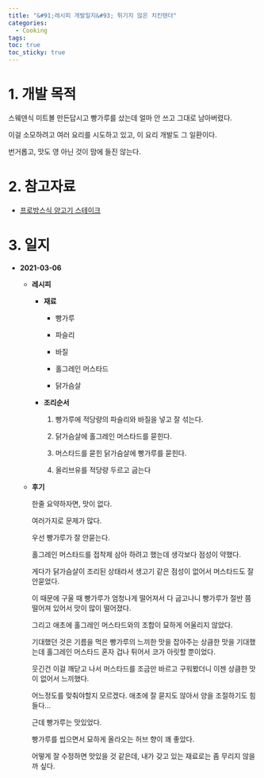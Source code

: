 ```yaml
---
title: "&#91;레시피 개발일지&#93; 튀기지 않은 치킨텐더"
categories:
  - Cooking
tags:
toc: true
toc_sticky: true
---
```


# 1. 개발 목적

스웨덴식 미트볼 만든답시고 빵가루를 샀는데 얼마 안 쓰고 그대로 남아버렸다.

이걸 소모하려고 여러 요리를 시도하고 있고, 이 요리 개발도 그 일환이다.

번거롭고, 맛도 영 아닌 것이 맘에 들진 않는다.

# 2. 참고자료

- [프로방스식 양고기 스테이크](https://youtu.be/N9IO9Tt94aE)

# 3. 일지

- **2021-03-06**
  
  - **레시피** 
  
    - **재료**
  
      - 빵가루

      - 파슬리

      - 바질

      - 홀그레인 머스타드 
      
      - 닭가슴살

    - **조리순서**
  
      1. 빵가루에 적당량의 파슬리와 바질을 넣고 잘 섞는다.
      
      2. 닭가슴살에 홀그레인 머스타드를 묻힌다.
      
      3. 머스타드를 묻힌 닭가슴살에 빵가루를 묻힌다.
      
      4. 올리브유를 적당량 두르고 굽는다 

  - **후기**
  
    한줄 요약하자면, 맛이 없다.

    여러가지로 문제가 많다.

    우선 빵가루가 잘 안묻는다.

    홀그레인 머스타드를 접착제 삼아 하려고 했는데 생각보다 점성이 약했다.

    게다가 닭가슴살이 조리된 상태라서 생고기 같은 점성이 없어서 머스타드도 잘 안묻었다.

    이 때문에 구울 때 빵가루가 엄청나게 떨어져서 다 굽고나니 빵가루가 절반 쯤 떨어져 있어서 맛이 많이 떨어졌다.

    그리고 애초에 홀그레인 머스타드와의 조합이 묘하게 어울리지 않았다.

    기대했던 것은 기름을 먹은 빵가루의 느끼한 맛을 잡아주는 상큼한 맛을 기대했는데 홀그레인 머스타드 혼자 겁나 튀어서 코가 아릿할 뿐이었다.

    웃긴건 이걸 깨닫고 나서 머스타드를 조금만 바르고 구워봤더니 이젠 상큼한 맛이 없어서 느끼했다.

    어느정도를 맞춰야할지 모르겠다. 애초에 잘 묻지도 않아서 양을 조절하기도 힘들다...

    근데 빵가루는 맛있었다. 

    빵가루를 씹으면서 묘하게 올라오는 허브 향이 꽤 좋았다.

    어떻게 잘 수정하면 맛있을 것 같은데, 내가 갖고 있는 재료로는 좀 무리지 않을까 싶다.